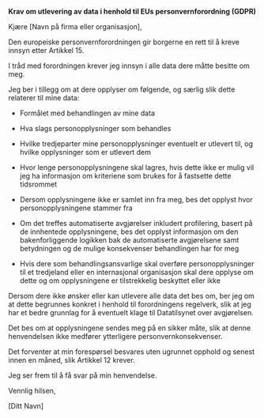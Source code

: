 **Krav om utlevering av data i henhold til EUs personvernforordning (GDPR)**

Kjære [Navn på firma eller organisasjon],

Den europeiske personvernforordningen gir borgerne en rett til å kreve innsyn etter Artikkel 15.

I tråd med forordningen krever jeg innsyn i alle data dere måtte besitte om meg.

Jeg ber i tillegg om at dere opplyser om følgende, og særlig slik dette relaterer til mine data:

- Formålet med behandlingen av mine data

- Hva slags personopplysninger som behandles

- Hvilke tredjeparter mine personopplysninger eventuelt er utlevert til, og hvilke opplysninger som er utlevert dem

- Hvor lenge personopplysningene skal lagres, hvis dette ikke er mulig vil jeg ha informasjon om kriteriene som brukes for å fastsette dette tidsrommet

- Dersom opplysningene ikke er samlet inn fra meg, bes det opplyst hvor personopplysningene stammer fra

- Om det treffes automatiserte avgjørelser inkludert profilering, basert på de innhentede opplysningene, bes det opplyst informasjon om den bakenforliggende logikken bak de automatiserte avgjørelsene samt betydningen og de mulige konsekvenser behandlingen har for meg

- Hvis dere som behandlingsansvarlige skal overføre personopplysninger til et tredjeland eller en internasjonal organisasjon skal dere opplyse om dette og om opplysningene er tilstrekkelig beskyttet eller ikke

Dersom dere ikke ønsker eller kan utlevere alle data det bes om, ber jeg om at dette begrunnes konkret i henhold til forordningens regelverk, slik at jeg har et bedre grunnlag for å eventuelt klage til Datatilsynet over avgjørelsen.

Det bes om at opplysningene sendes meg på en sikker måte, slik at denne henvendelsen ikke medfører ytterligere personvernkonsekvenser.

Det forventer at min forespørsel besvares uten ugrunnet opphold og senest innen en måned, slik Artikkel 12 krever.

Jeg ser frem til å få svar på min henvendelse.

Vennlig hilsen,

[Ditt Navn]
